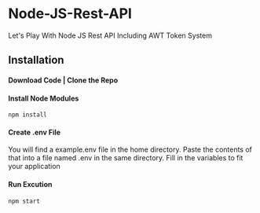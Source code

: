 # Node-JS-Rest-API
Let's Play With Node JS Rest API Including AWT Token System

## Installation

#### Download Code | Clone the Repo

#### Install Node Modules
```
npm install
```

#### Create .env File
You will find a example.env file in the home directory. Paste the contents of that into a file named .env in the same directory. 
Fill in the variables to fit your application

#### Run Excution
```
npm start
```
